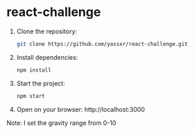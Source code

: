 # react-challenge

1. Clone the repository:

   ```bash
   git clone https://github.com/yassxr/react-challenge.git

2. Install dependencies:

   ```bash
   npm install

3. Start the project:

   ```bash
   npm start

4. Open on your browser: http://localhost:3000
   
Note: I set the gravity range from 0-10
